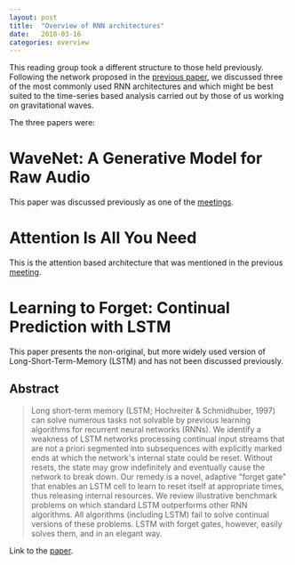 ```yaml
---
layout: post
title:  "Overview of RNN architectures"
date:   2018-03-16
categories: overview
---
```


This reading group took a different structure to those held previously. Following the network proposed in the [previous paper], we discussed three of the most commonly used RNN architectures and which might be best suited to the time-series based analysis carried out by those of us working on gravitational waves.

The three papers were:

# WaveNet: A Generative Model for Raw Audio

This paper was discussed previously as one of the [meetings][wavenet-meeting].

# Attention Is All You Need

This is the attention based architecture that was mentioned in the previous [meeting][previous paper].



# Learning to Forget: Continual Prediction with LSTM

This paper presents the non-original, but more widely used version of Long-Short-Term-Memory (LSTM) and has not been discussed previously.

## Abstract 

> Long short-term memory (LSTM; Hochreiter & Schmidhuber, 1997) can solve numerous tasks not solvable by previous learning algorithms for recurrent neural networks (RNNs). We identify a weakness of LSTM networks processing continual input streams that are not a priori segmented into subsequences with explicitly marked ends at which the network's internal state could be reset. Without resets, the state may grow indefinitely and eventually cause the network to break down. Our remedy is a novel, adaptive "forget gate" that enables an LSTM cell to learn to reset itself at appropriate times, thus releasing internal resources. We review illustrative benchmark problems on which standard LSTM outperforms other RNN algorithms. All algorithms (including LSTM) fail to solve continual versions of these problems. LSTM with forget gates, however, easily solves them, and in an elegant way.

Link to the [paper][lstm].

[previous paper]: _posts/2018-03-09-generating-wikipedia.md
[wavenet-meeting]: _posts/2017-12-01-wavenet.markdown
[lstm]: http://citeseerx.ist.psu.edu/viewdoc/summary?doi=10.1.1.55.5709
